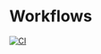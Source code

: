 # Workflows
[![CI](https://github.com/eliorabaev/Workflows/actions/workflows/ci.yml/badge.svg)](https://github.com/eliorabaev/Workflows/actions/workflows/ci.yml)
